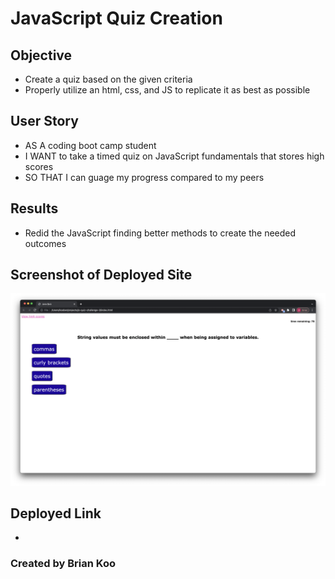 # JavaScript Quiz Creation

## Objective

- Create a quiz based on the given criteria
- Properly utilize an html, css, and JS to replicate it as best as possible

## User Story

- AS A coding boot camp student
- I WANT to take a timed quiz on JavaScript fundamentals that stores high scores
- SO THAT I can guage my progress compared to my peers

## Results

- Redid the JavaScript finding better methods to create the needed outcomes

## Screenshot of Deployed Site

![Sample of Deployed Site](assets/screenshot/javascript-quiz.png)

## Deployed Link

-

### Created by Brian Koo

